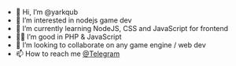 - 👋 Hi, I’m @yarkqub
- 👀 I’m interested in nodejs game dev
- 🌱 I’m currently learning NodeJS, CSS and JavaScript for frontend
- 🦸‍♂️ I’m good in PHP & JavaScript
- 💞️ I’m looking to collaborate on any game engine / web dev
- 📫 How to reach me [@Telegram](https://t.me/muhdyarkqub "@muhdyarkqub")

<!---
yarkqub/yarkqub is a ✨ special ✨ repository because its `README.md` (this file) appears on your GitHub profile.
You can click the Preview link to take a look at your changes.
--->
